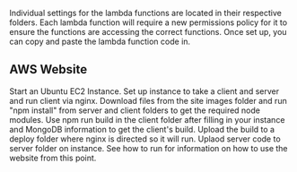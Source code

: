 
Individual settings for the lambda functions are located in their respective folders. Each lambda function will require a new permissions policy for it to ensure the functions are accessing the correct functions. Once set up, you can copy and paste the lambda function code in.

## AWS Website
Start an Ubuntu EC2 Instance.
Set up instance to take a client and server and run client via nginx.
Download files from the site images folder and run "npm install" from server and client folders to get the required node modules.
Use npm run build in the client folder after filling in your instance and MongoDB information to get the client's build.
Upload the build to a deploy folder where nginx is directed so it will run.
Uplaod server code to server folder on instance.
See how to run for information on how to use the website from this point.
